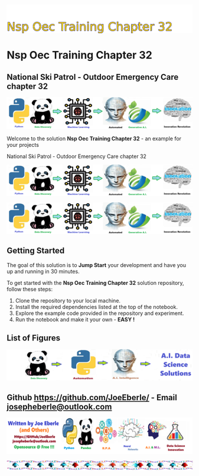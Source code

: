 ![Image image_filename](solution_sign.png)
    
# Nsp Oec Training Chapter 32 

## National Ski Patrol - Outdoor Emergency Care chapter 32

    
![Solution](code.png)

    
Welcome to the solution **Nsp Oec Training Chapter 32** - an example for your projects

National Ski Patrol - Outdoor Emergency Care chapter 32

![Solution](code.png)

    
![Solution](code.png)

    
## Getting Started

The goal of this solution is to **Jump Start** your development and have you up and running in 30 minutes. 

To get started with the **Nsp Oec Training Chapter 32** solution repository, follow these steps:
1. Clone the repository to your local machine.
2. Install the required dependencies listed at the top of the notebook.
3. Explore the example code provided in the repository and experiment.
4. Run the notebook and make it your own - **EASY !**
    
## List of Figures
 ![additional_image](NSP_OEC_Training_Chapter_32.png)  <br>
    

## Github https://github.com/JoeEberle/ - Email  josepheberle@outlook.com 
    
![Developer](developer.png)

![Brand](brand.png)
    